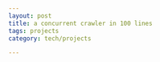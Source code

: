 ```yaml
---
layout: post
title: a concurrent crawler in 100 lines
tags: projects
category: tech/projects

---
```


<script src="https://gist.github.com/selimslab/3e7a9e32bc09ccdbbfe626584e20353c.js"></script>